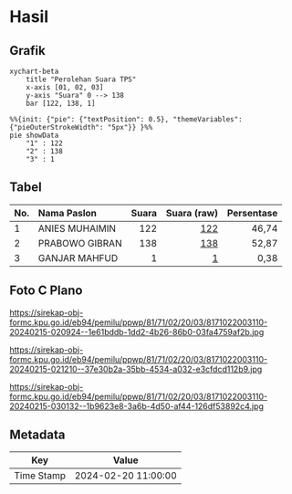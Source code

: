 # Hasil

## Grafik

```mermaid
xychart-beta
    title "Perolehan Suara TPS"
    x-axis [01, 02, 03]
    y-axis "Suara" 0 --> 138
    bar [122, 138, 1]
```

```mermaid
%%{init: {"pie": {"textPosition": 0.5}, "themeVariables": {"pieOuterStrokeWidth": "5px"}} }%%
pie showData
    "1" : 122
    "2" : 138
    "3" : 1
```

## Tabel

| No. | Nama Paslon    | Suara | Suara (raw) | Persentase |
|:--- |:-------------- | -----:| -----------:| ----------:|
| 1   | ANIES MUHAIMIN | 122   | [122][p-1]  | 46,74      |
| 2   | PRABOWO GIBRAN | 138   | [138][p-2]  | 52,87      |
| 3   | GANJAR MAHFUD  | 1     | [1][p-3]    | 0,38       |


[p-1]: https://github.com/gigit-pemilu/pemilu-2024-81-maluku/blob/main/pilpres/hitung-suara/sub/81-maluku/sub/71-kota-ambon/sub/02-sirimau/sub/2003-batu-merah/sub/110-tps/sub/paslon-1.txt
[p-2]: https://github.com/gigit-pemilu/pemilu-2024-81-maluku/blob/main/pilpres/hitung-suara/sub/81-maluku/sub/71-kota-ambon/sub/02-sirimau/sub/2003-batu-merah/sub/110-tps/sub/paslon-2.txt
[p-3]: https://github.com/gigit-pemilu/pemilu-2024-81-maluku/blob/main/pilpres/hitung-suara/sub/81-maluku/sub/71-kota-ambon/sub/02-sirimau/sub/2003-batu-merah/sub/110-tps/sub/paslon-3.txt

## Foto C Plano

https://sirekap-obj-formc.kpu.go.id/eb94/pemilu/ppwp/81/71/02/20/03/8171022003110-20240215-020924--1e61bddb-1dd2-4b26-86b0-03fa4759af2b.jpg

https://sirekap-obj-formc.kpu.go.id/eb94/pemilu/ppwp/81/71/02/20/03/8171022003110-20240215-021210--37e30b2a-35bb-4534-a032-e3cfdcd112b9.jpg

https://sirekap-obj-formc.kpu.go.id/eb94/pemilu/ppwp/81/71/02/20/03/8171022003110-20240215-030132--1b9623e8-3a6b-4d50-af44-126df53892c4.jpg


## Metadata

| Key        | Value               |
| ---------- | ------------------- |
| Time Stamp | 2024-02-20 11:00:00 |



